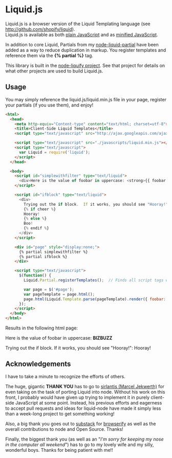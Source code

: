 # Liquid.js

Liquid.js is a browser version of the Liquid Templating language (see http://github.com/shopify/liquid).  
Liquid.js is available as both [plain JavaScript](https://raw.github.com/tchype/liquid.js/master/liquid.js) and as [minified JavaScript](https://raw.github.com/tchype/liquid.js/master/liquid.min.js).

In addition to core Liquid, Partials from my [node-liquid-partial](https://github.com/tchype/node-liquid-partial) have been added as a way to reduce duplication in markup.
You register templates and reference them via the **{% partial %}** tag.

This library is built in the [node-liquify project](http://github.com/tchype/node-liquify).
See that project for details on what other projects are used to build Liquid.js.

## Usage

You may simply reference the liquid.js/liquid.min.js file in your page, register your partials (if you use them), and enjoy!


```html
<html>
  <head>
    <meta http-equiv="Content-type" content="text/html; charset=utf-8">
    <title>Client-Side Liquid Templates</title>
    <script type="text/javascript" src="http://ajax.googleapis.com/ajax/libs/jquery/1.7.1/jquery.min.js"></script>

	<script type="text/javascript" src="./javascripts/liquid.min.js"></script>
    <script type="text/javascript">
      var Liquid = require('liquid');
    </script>
  </head>

  <body>
    <script id="simplewithfilter" type="text/liquid">
      <div>Here is the value of foobar in uppercase: <strong>{{ foobar | upcase }}</strong></div>
    </script>

	<script id="ifblock" type="text/liquid">
      <div>
        Trying out the if block.  If it works, you should see "Hooray!":&nbsp;
        {% if cheer %}
        Hooray!
        {% else %}
        Boo!
        {% endif %}
      </div>
	</script>

	<div id="page" style="display:none;">
      {% partial simplewithfilter %}
      {% partial ifblock %}
	</div>

    <script type="text/javascript">
      $(function() {
        Liquid.Partial.registerTemplates();  // Finds all script tags with type="text/liquid" and registers them as partials

        var page = $('#page');
        var pageTemplate = page.html();
        page.html(Liquid.Template.parse(pageTemplate).render({ foobar: 'bizbuzz', cheer: true })).show();
      });
    </script>
  </body>
</html>
```

Results in the following html page:

Here is the value of foobar in uppercase: **BIZBUZZ**

Trying out the if block. If it works, you should see "Hooray!":  Hooray!


## Acknowledgements
I have to take a minute to recognize the efforts of others.

The huge, gigantic **THANK YOU** has to go to [sirlantis (Marcel Jekwerth)](http://github.com/sirlantis) for even taking on the task of
porting Liquid into node.  Without his work on this front, I probably would have given up trying to implement it in purely
client-side JavaScript at some point.  Instead, his previous efforts and eagerness to accept pull requests and ideas for
liquid-node have made it simply less than a week-long project to get something working!

Also, a big thank you goes out to [substack](http://github.com/substack) for [browserify](http://github.com/substack/node-browserify) as
well as the overall contributions to node and Open Source.  Thanks!

Finally, the biggest thank you (as well as an "_I'm sorry for keeping my nose in the computer all weekend_") has to go to my lovely wife and
my silly, wonderful boys.  Thanks for being patient with me!!

